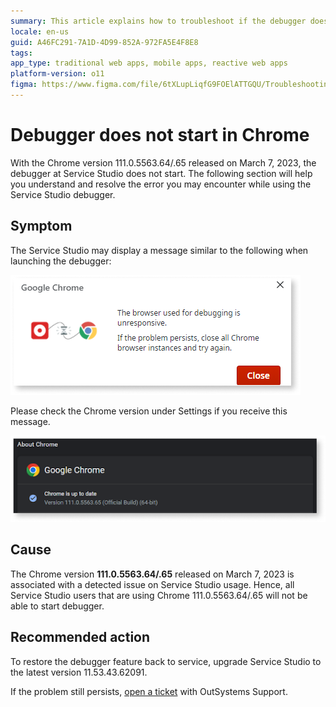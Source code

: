 ```yaml
---
summary: This article explains how to troubleshoot if the debugger does not start in a particular version of chrome. 
locale: en-us
guid: A46FC291-7A1D-4D99-852A-972FA5E4F8E8
tags: 
app_type: traditional web apps, mobile apps, reactive web apps
platform-version: o11
figma: https://www.figma.com/file/6tXLupLiqfG9FOElATTGQU/Troubleshooting?node-id=3327:550
---
```


# Debugger does not start in Chrome

With the Chrome version 111.0.5563.64/.65 released on March 7, 2023, the debugger at Service Studio does not start. 
The following section will help you understand and resolve the error you may encounter while using the Service Studio debugger. 

## Symptom

The Service Studio may display a message similar to the following when launching the debugger:

![Chrome error](images/debugger-error-ss.png)

Please check the Chrome version under Settings if you receive this message. 

![Chrome error](images/debugger-chrome-update-ss.png)

## Cause

The Chrome version **111.0.5563.64/.65** released on March 7, 2023 is associated with a detected issue on Service Studio usage.
Hence, all Service Studio users that are using Chrome 111.0.5563.64/.65 will not be able to start debugger.

## Recommended action

To restore the debugger feature back to service, upgrade Service Studio to the latest version 11.53.43.62091. 

If the problem still persists, [open a ticket](https://success.outsystems.com/support/home/) with OutSystems Support. 
